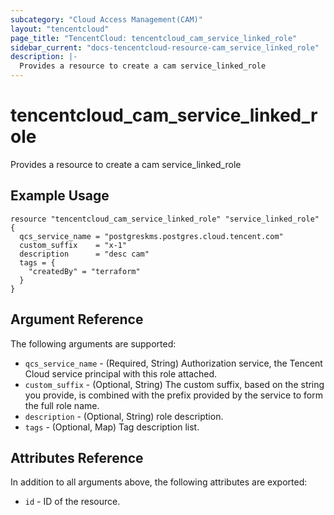 ```yaml
---
subcategory: "Cloud Access Management(CAM)"
layout: "tencentcloud"
page_title: "TencentCloud: tencentcloud_cam_service_linked_role"
sidebar_current: "docs-tencentcloud-resource-cam_service_linked_role"
description: |-
  Provides a resource to create a cam service_linked_role
---
```


# tencentcloud_cam_service_linked_role

Provides a resource to create a cam service_linked_role

## Example Usage

```hcl
resource "tencentcloud_cam_service_linked_role" "service_linked_role" {
  qcs_service_name = "postgreskms.postgres.cloud.tencent.com"
  custom_suffix    = "x-1"
  description      = "desc cam"
  tags = {
    "createdBy" = "terraform"
  }
}
```

## Argument Reference

The following arguments are supported:

* `qcs_service_name` - (Required, String) Authorization service, the Tencent Cloud service principal with this role attached.
* `custom_suffix` - (Optional, String) The custom suffix, based on the string you provide, is combined with the prefix provided by the service to form the full role name.
* `description` - (Optional, String) role description.
* `tags` - (Optional, Map) Tag description list.

## Attributes Reference

In addition to all arguments above, the following attributes are exported:

* `id` - ID of the resource.



